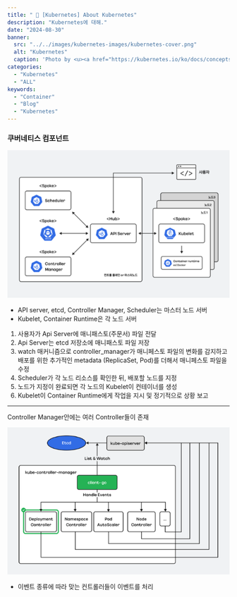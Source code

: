 ```yaml
---
title: " 🌟 [Kubernetes] About Kubernetes"
description: "Kubernetes에 대해."
date: "2024-08-30"
banner:
  src: "../../images/kubernetes-images/kubernetes-cover.png"
  alt: "Kubernetes"
  caption: 'Photo by <u><a href="https://kubernetes.io/ko/docs/concepts/overview/">About Kuberbnetes</a></u>'
categories:
  - "Kubernetes"
  - "ALL"
keywords:
  - "Container"
  - "Blog"
  - "Kubernetes"
---
```


### 쿠버네티스 컴포넌트

![Kubernetes](https://raw.githubusercontent.com/jms0522/jms0522.github.io/main/content/images/kubernetes/image.png)

* API server, etcd, Controller Manager, Scheduler는 마스터 노드 서버
* Kubelet, Container Runtime은 각 노드 서버

1. 사용자가 Api Server에 매니패스토(주문서) 파일 전달
2. Api Server는 etcd 저장소에 매니패스토 파일 저장
3. watch 매커니즘으로 controller\_manager가 매니페스토 파일의 변화를 감지하고 배포를 위한 추가적인 metadata (ReplicaSet, Pod)를 더해서 매니페스토 파일을 수정
4. Scheduler가 각 노드 리소스를 확인한 뒤, 배포할 노드를 지정
5. 노드가 지정이 완료되면 각 노드의 Kubelet이 컨테이너를 생성
6. Kubelet이 Container Runtime에게 작업을 지시 및 정기적으로 상황 보고

***

Controller Manager안에는 여러 Controller들이 존재

![Kubernetes](https://raw.githubusercontent.com/jms0522/jms0522.github.io/main/content/images/kubernetes/image2.png)

* 이벤트 종류에 따라 맞는 컨트롤러들이 이벤트를 처리
